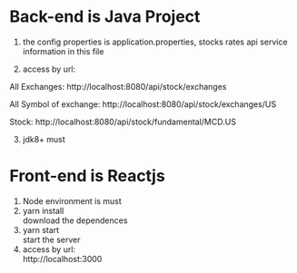 # Back-end is Java Project
1. the config properties is application.properties,  stocks rates api service information in this file


2. access by url:

  All Exchanges: http://localhost:8080/api/stock/exchanges
  
  All Symbol of exchange: http://localhost:8080/api/stock/exchanges/US
  
  Stock: http://localhost:8080/api/stock/fundamental/MCD.US

3. jdk8+ must

# Front-end is Reactjs

1. Node environment is must
2. yarn install  
	download the dependences
3. yarn start   
	start the server
4. access by url:	
	http://localhost:3000
